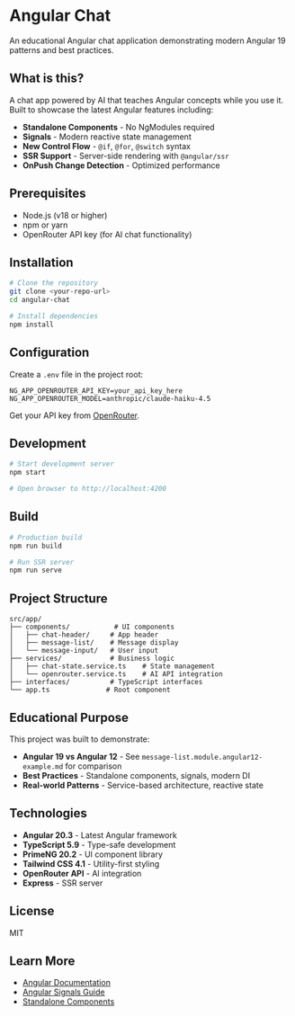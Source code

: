 # Angular Chat

An educational Angular chat application demonstrating modern Angular 19 patterns and best practices.

## What is this?

A chat app powered by AI that teaches Angular concepts while you use it. Built to showcase the latest Angular features including:

- **Standalone Components** - No NgModules required
- **Signals** - Modern reactive state management
- **New Control Flow** - `@if`, `@for`, `@switch` syntax
- **SSR Support** - Server-side rendering with `@angular/ssr`
- **OnPush Change Detection** - Optimized performance

## Prerequisites

- Node.js (v18 or higher)
- npm or yarn
- OpenRouter API key (for AI chat functionality)

## Installation

```bash
# Clone the repository
git clone <your-repo-url>
cd angular-chat

# Install dependencies
npm install
```

## Configuration

Create a `.env` file in the project root:

```env
NG_APP_OPENROUTER_API_KEY=your_api_key_here
NG_APP_OPENROUTER_MODEL=anthropic/claude-haiku-4.5
```

Get your API key from [OpenRouter](https://openrouter.ai/).

## Development

```bash
# Start development server
npm start

# Open browser to http://localhost:4200
```

## Build

```bash
# Production build
npm run build

# Run SSR server
npm run serve
```

## Project Structure

```
src/app/
├── components/           # UI components
│   ├── chat-header/     # App header
│   ├── message-list/    # Message display
│   └── message-input/   # User input
├── services/            # Business logic
│   ├── chat-state.service.ts    # State management
│   └── openrouter.service.ts    # AI API integration
├── interfaces/          # TypeScript interfaces
└── app.ts              # Root component
```

## Educational Purpose

This project was built to demonstrate:

- **Angular 19 vs Angular 12** - See `message-list.module.angular12-example.md` for comparison
- **Best Practices** - Standalone components, signals, modern DI
- **Real-world Patterns** - Service-based architecture, reactive state

## Technologies

- **Angular 20.3** - Latest Angular framework
- **TypeScript 5.9** - Type-safe development
- **PrimeNG 20.2** - UI component library
- **Tailwind CSS 4.1** - Utility-first styling
- **OpenRouter API** - AI integration
- **Express** - SSR server

## License

MIT

## Learn More

- [Angular Documentation](https://angular.dev)
- [Angular Signals Guide](https://angular.dev/guide/signals)
- [Standalone Components](https://angular.dev/guide/components/importing)
